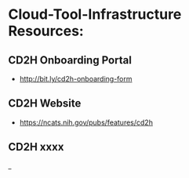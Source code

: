 # Cloud-Tool-Infrastructure Resources:

## CD2H Onboarding Portal 
- http://bit.ly/cd2h-onboarding-form

## CD2H Website 
- https://ncats.nih.gov/pubs/features/cd2h

## CD2H xxxx 
_ 
